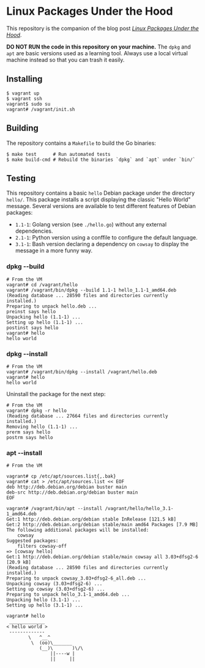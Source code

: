 # Linux Packages Under the Hood

This repository is the companion of the blog post [_Linux Packages Under the Hood_](https://www.juliensobczak.com/inspect/2021/05/15/linux-packages-under-the-hood.html).

**DO NOT RUN the code in this repository on your machine.** The `dpkg` and `apt` are basic versions used as a learning tool. Always use a local virtual machine instead so that you can trash it easily.

## Installing

```
$ vagrant up
$ vagrant ssh
vagrant$ sudo su
vagrant# /vagrant/init.sh
```

## Building

The repository contains a `Makefile` to build the Go binaries:

```
$ make test      # Run automated tests
$ make build-cmd # Rebuild the binaries `dpkg` and `apt` under `bin/`
```

## Testing

This repository contains a basic `hello` Debian package under the directory `hello/`. This package installs a script displaying the classic "Hello World" message. Several versions are available to test different features of Debian packages:

* `1.1-1`: Golang version (see `./hello.go`) without any external dependencies.
* `2.1-1`: Python version using a conffile to configure the default language.
* `3.1-1`: Bash version declaring a dependency on `cowsay` to display the message in a more funny way.


### dpkg --build

```
# From the VM
vagrant# cd /vagrant/hello
vagrant# /vagrant/bin/dpkg --build 1.1-1 hello_1.1-1_amd64.deb
(Reading database ... 28590 files and directories currently installed.)
Preparing to unpack hello.deb ...
preinst says hello
Unpacking hello (1.1-1) ...
Setting up hello (1.1-1) ...
postinst says hello
vagrant# hello
hello world
```

### dpkg --install

```
# From the VM
vagrant# /vagrant/bin/dpkg --install /vagrant/hello.deb
vagrant# hello
hello world
```

Uninstall the package for the next step:

```
# From the VM
vagrant# dpkg -r hello
(Reading database ... 27664 files and directories currently installed.)
Removing hello (1.1-1) ...
prerm says hello
postrm says hello
```

### apt --install

```
# From the VM

vagrant# cp /etc/apt/sources.list{,.bak}
vagrant# cat > /etc/apt/sources.list << EOF
deb http://deb.debian.org/debian buster main
deb-src http://deb.debian.org/debian buster main
EOF

vagrant# /vagrant/bin/apt --install /vagrant/hello/hello_3.1-1_amd64.deb
Get:1 http://deb.debian.org/debian stable InRelease [121.5 kB]
Get:2 http://deb.debian.org/debian stable/main amd64 Packages [7.9 MB]
The following additional packages will be installed:
	cowsay
Suggested packages:
	filters cowsay-off
=> [cowsay hello]
Get:1 http://deb.debian.org/debian stable/main cowsay all 3.03+dfsg2-6 [20.9 kB]
(Reading database ... 28590 files and directories currently installed.)
Preparing to unpack cowsay_3.03+dfsg2-6_all.deb ...
Unpacking cowsay (3.03+dfsg2-6) ...
Setting up cowsay (3.03+dfsg2-6) ...
Preparing to unpack hello_3.1-1_amd64.deb ...
Unpacking hello (3.1-1) ...
Setting up hello (3.1-1) ...

vagrant# hello
 _____________
< hello world >
 -------------
        \   ^__^
         \  (oo)\_______
            (__)\       )\/\
                ||----w |
                ||     ||
```
